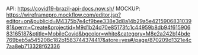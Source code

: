 API: https://covid19-brazil-api-docs.now.sh/
MOCKUP: https://wireframepro.mockflow.com/editor.jsp?editor=on&publicid=M4375b7e4cf9bee338e3d8a14b29a5e421590683103981&perm=Create&projectid=M9d1b24d70e85173fc1c44959b8db94f61590683165187&ptitle=MobileCovid&bgcolor=white&category=M8e2a242b14bde769beb5a545208c182b1583744374417&store=yes#/page/870209d1321e4c7aa8eb713328f62336